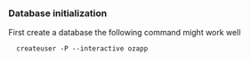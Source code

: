### Database initialization

First create a database the following command might work well

      createuser -P --interactive ozapp
